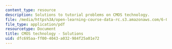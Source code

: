 ```yaml
---
content_type: resource
description: Solutions to tutorial problems on CMOS technology.
file: /media/https%3A/open-learning-course-data-rc.s3.amazonaws.com/6-004-computation-structures-spring-2009/dfc695aaff004043a032984f25a01e72_MIT6_004s09_tutor03_sol.pdf
file_type: application/pdf
resourcetype: Document
title: CMOS technology - Solutions
uid: dfc695aa-ff00-4043-a032-984f25a01e72
---
```

